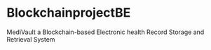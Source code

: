 # BlockchainprojectBE
MediVault  a Blockchain-based Electronic health Record Storage and Retrieval System
